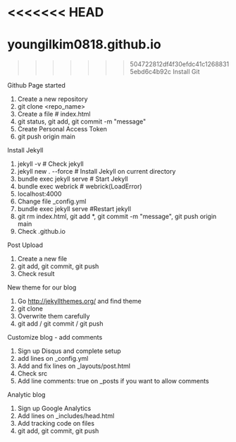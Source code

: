 <<<<<<< HEAD
=======
# youngilkim0818.github.io
>>>>>>> 504722812df4f30efdc41c12688315ebd6c4b92c
Install Git

Github Page started
1. Create a new repository
2. git clone <repo_name> <path>
3. Create a file # index.html
4. git status, git add, git commit -m "message"
5. Create Personal Access Token
6. git push origin main

Install Jekyll

1. jekyll -v # Check jekyll
2. jekyll new . --force # Install Jekyll on current directory
3. bundle exec jekyll serve # Start Jekyll
4. bundle exec webrick # webrick(LoadError)
5. localhost:4000
6. Change file _config.yml
7. bundle exec jekyll serve #Restart jekyll
8. git rm index.html, git add *, git commit -m "message", git push origin main
9. Check <username>.github.io

Post Upload
1. Create a new file
2. git add, git commit, git push
3. Check result

New theme for our blog
1. Go http://jekyllthemes.org/ and find theme
2. git clone
3. Overwrite them carefully
4. git add / git commit / git push

Customize blog - add comments
1. Sign up Disqus and complete setup
2. add lines on _config.yml
3. Add and fix lines on _layouts/post.html
4. Check src
5. Add line comments: true on _posts if you want to allow comments

Analytic blog
1. Sign up Google Analytics
2. Add lines on _includes/head.html
3. Add tracking code on files
4. git add, git commit, git push 
